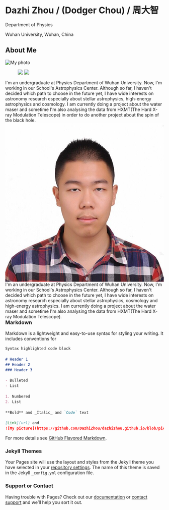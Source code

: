 # Dazhi Zhou / (Dodger Chou) / 周大智
Department of Physics

Wuhan University, Wuhan, China

## About Me
![My photo](https://imgur.com/a/bdN8ePO)
<figure class="half">
    <a href="https://imgur.com/a/bdN8ePO"><img src="https://imgur.com/a/bdN8ePO"></a>
    <a href="https://imgur.com/a/owrELpW"><img src="https://imgur.com/a/owrELpW"></a>
</figure>
I'm an undergraduate at Physics Department of Wuhan University. Now, I'm working in our School's Astrophysics Center. Although so far, I haven't decided which path to choose in the future yet, I have wide interests on astronomy research especially about stellar astrophysics, high-energy astrophysics and cosmology. I am currently doing a project about the water maser and sometime I'm also analysing the data from HXMT(The Hard X-ray Modulation Telescope) in order to do another project about the spin of the black hole.

<!doctype html>
<html>
<head>
<meta charset="utf-8">
</head>
<body>
<img src="https://github.com/DazhiZhou/dazhizhou.github.io/blob/picture/83242E056778CEDE922E015EADCE00E6.jpg" style="float:left">
<div style="float:left;">I'm an undergraduate at Physics Department of Wuhan University. Now, I'm working in our School's Astrophysics Center. Although so far, I haven't decided which path to choose in the future yet, I have wide interests on astronomy research especially about stellar astrophysics, cosmology and high-energy astrophysics. I am currently doing a project about the water maser and sometime I'm also analysing the data from HXMT(The Hard X-ray Modulation Telescope).
</div>
</body>
</html>

### Markdown

Markdown is a lightweight and easy-to-use syntax for styling your writing. It includes conventions for

```markdown
Syntax highlighted code block

# Header 1
## Header 2
### Header 3

- Bulleted
- List

1. Numbered
2. List

**Bold** and _Italic_ and `Code` text

[Link](url) and 
![My picture](https://github.com/DazhiZhou/dazhizhou.github.io/blob/picture/83242E056778CEDE922E015EADCE00E6.jpg)
```

For more details see [GitHub Flavored Markdown](https://guides.github.com/features/mastering-markdown/).

### Jekyll Themes

Your Pages site will use the layout and styles from the Jekyll theme you have selected in your [repository settings](https://github.com/DazhiZhou/dazhizhou.github.io/settings). The name of this theme is saved in the Jekyll `_config.yml` configuration file.

### Support or Contact

Having trouble with Pages? Check out our [documentation](https://help.github.com/categories/github-pages-basics/) or [contact support](https://github.com/contact) and we’ll help you sort it out.
